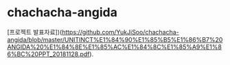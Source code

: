 # chachacha-angida

[프로젝트 발표자료])(https://github.com/YukJiSoo/chachacha-angida/blob/master/UNITINCT%E1%84%90%E1%85%B5%E1%86%B7%20ANGIDA%20%E1%84%8E%E1%85%AC%E1%84%8C%E1%85%A9%E1%86%BC%20PPT_20181128.pdf).

